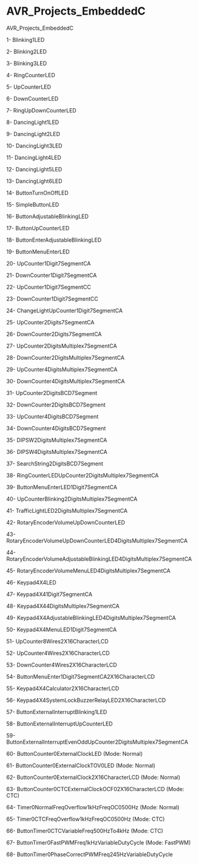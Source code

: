 # AVR_Projects_EmbeddedC
AVR_Projects_EmbeddedC

1- Blinking1LED

2- Blinking2LED

3- Blinking3LED

4- RingCounterLED

5- UpCounterLED

6- DownCounterLED

7- RingUpDownCounterLED

8- DancingLight1LED

9- DancingLight2LED

10- DancingLight3LED

11- DancingLight4LED

12- DancingLight5LED

13- DancingLight6LED

14- ButtonTurnOnOffLED

15- SimpleButtonLED

16- ButtonAdjustableBlinkingLED

17- ButtonUpCounterLED

18- ButtonEnterAdjustableBlinkingLED

19- ButtonMenuEnterLED

20- UpCounter1Digit7SegmentCA

21- DownCounter1Digit7SegmentCA

22- UpCounter1Digit7SegmentCC

23- DownCounter1Digit7SegmentCC

24- ChangeLightUpCounter1Digit7SegmentCA

25- UpCounter2Digits7SegmentCA

26- DownCounter2Digits7SegmentCA

27- UpCounter2DigitsMultiplex7SegmentCA

28- DownCounter2DigitsMultiplex7SegmentCA

29- UpCounter4DigitsMultiplex7SegmentCA

30- DownCounter4DigitsMultiplex7SegmentCA

31- UpCounter2DigitsBCD7Segment

32- DownCounter2DigitsBCD7Segment

33- UpCounter4DigitsBCD7Segment

34- DownCounter4DigitsBCD7Segment

35- DIPSW2DigitsMultiplex7SegmentCA

36- DIPSW4DigitsMultiplex7SegmentCA

37- SearchString2DigitsBCD7Segment

38- RingCounterLEDUpCounter2DigitsMultiplex7SegmentCA

39- ButtonMenuEnterLED1Digit7SegmentCA

40- UpCounterBlinking2DigitsMultiplex7SegmentCA

41- TrafficLightLED2DigitsMultiplex7SegmentCA

42- RotaryEncoderVolumeUpDownCounterLED

43- RotaryEncoderVolumeUpDownCounterLED4DigitsMultiplex7SegmentCA

44- RotaryEncoderVolumeAdjustableBlinkingLED4DigitsMultiplex7SegmentCA

45- RotaryEncoderVolumeMenuLED4DigitsMultiplex7SegmentCA

46- Keypad4X4LED

47- Keypad4X41Digit7SegmentCA

48- Keypad4X44DigitsMultiplex7SegmentCA

49- Keypad4X4AdjustableBlinkingLED4DigitsMultiplex7SegmentCA

50- Keypad4X4MenuLED1Digit7SegmentCA

51- UpCounter8Wires2X16CharacterLCD

52- UpCounter4Wires2X16CharacterLCD

53- DownCounter4Wires2X16CharacterLCD

54- ButtonMenuEnter1Digit7SegmentCA2X16CharacterLCD

55- Keypad4X4Calculator2X16CharacterLCD

56- Keypad4X4SystemLockBuzzerRelayLED2X16CharacterLCD

57- ButtonExternalInterruptBlinking1LED

58- ButtonExternalInterruptUpCounterLED

59- ButtonExternalInterruptEvenOddUpCounter2DigitsMultiplex7SegmentCA

60- ButtonCounter0ExternalClockLED (Mode: Normal)

61- ButtonCounter0ExternalClockTOV0LED (Mode: Normal)

62- ButtonCounter0ExternalClock2X16CharacterLCD (Mode: Normal)

63- ButtonCounter0CTCExternalClockOCF02X16CharacterLCD (Mode: CTC)

64- Timer0NormalFreqOverflow1kHzFreqOC0500Hz (Mode: Normal)

65- Timer0CTCFreqOverflow1kHzFreqOC0500Hz (Mode: CTC)

66- ButtonTimer0CTCVariableFreq500HzTo4kHz (Mode: CTC)

67- ButtonTimer0FastPWMFreq1kHzVariableDutyCycle (Mode: FastPWM)

68- ButtonTimer0PhaseCorrectPWMFreq245HzVariableDutyCycle
